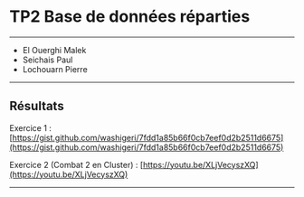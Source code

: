 # TP2 Base de données réparties

---
- El Ouerghi Malek
- Seichais Paul
- Lochouarn Pierre

---
## Résultats

Exercice 1 : [https://gist.github.com/washigeri/7fdd1a85b66f0cb7eef0d2b2511d6675](https://gist.github.com/washigeri/7fdd1a85b66f0cb7eef0d2b2511d6675)

Exercice 2 (Combat 2 en Cluster) : [https://youtu.be/XLjVecyszXQ](https://youtu.be/XLjVecyszXQ)

---
